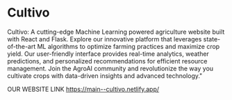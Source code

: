 # Cultivo
Cultivo: A cutting-edge Machine Learning powered agriculture website built with React and Flask. Explore our innovative platform that leverages state-of-the-art ML algorithms to optimize farming practices and maximize crop yield. Our user-friendly interface provides real-time analytics, weather predictions, and personalized recommendations for efficient resource management. Join the AgroAI community and revolutionize the way you cultivate crops with data-driven insights and advanced technology."



OUR WEBSITE LINK 
https://main--cultivo.netlify.app/
